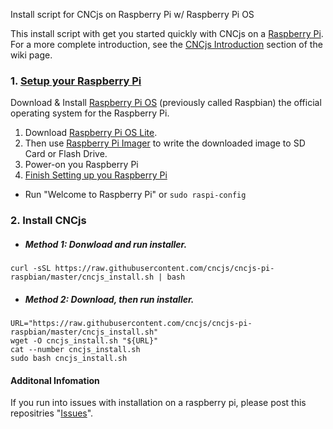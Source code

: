 Install script for CNCjs on Raspberry Pi w/ Raspberry Pi OS

This install script with get you started quickly with CNCjs on a [Raspberry Pi](https://www.raspberrypi.org/products/). For a more complete introduction, see the [CNCjs Introduction](https://github.com/cncjs/cncjs/wiki/Introduction) section of the wiki page.

### 1. [Setup your Raspberry Pi](https://projects.raspberrypi.org/en/projects/raspberry-pi-setting-up)

Download & Install [Raspberry Pi OS](https://www.raspberrypi.org/downloads/raspberry-pi-os/) (previously called Raspbian) the official operating system for the Raspberry Pi.

 1. Download [Raspberry Pi OS Lite](https://downloads.raspberrypi.org/raspios_lite_armhf_latest). 
 2. Then use [Raspberry Pi Imager](https://www.raspberrypi.org/downloads) to write the downloaded image to SD Card or Flash Drive. 
 3. Power-on you Raspberry Pi
 4. [Finish Setting up you Raspberry Pi](https://projects.raspberrypi.org/en/projects/raspberry-pi-setting-up)
  * Run "Welcome to Raspberry Pi" or `sudo raspi-config`

### 2. Install CNCjs
- ##### Method 1: Donwload and run installer.
`curl -sSL https://raw.githubusercontent.com/cncjs/cncjs-pi-raspbian/master/cncjs_install.sh | bash`

- ##### Method 2: Download, then run installer.
```
URL="https://raw.githubusercontent.com/cncjs/cncjs-pi-raspbian/master/cncjs_install.sh"
wget -O cncjs_install.sh "${URL}"
cat --number cncjs_install.sh
sudo bash cncjs_install.sh
```

#### Additonal Infomation
If you run into issues with installation on a raspberry pi, please post this repositries "[Issues](https://github.com/cncjs/cncjs-pi-raspbian/issues)".